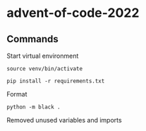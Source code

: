 # advent-of-code-2022

## Commands

Start virtual environment

```
source venv/bin/activate
```

```
pip install -r requirements.txt
```

Format

```
python -m black .
```

Removed unused variables and imports

```

```
